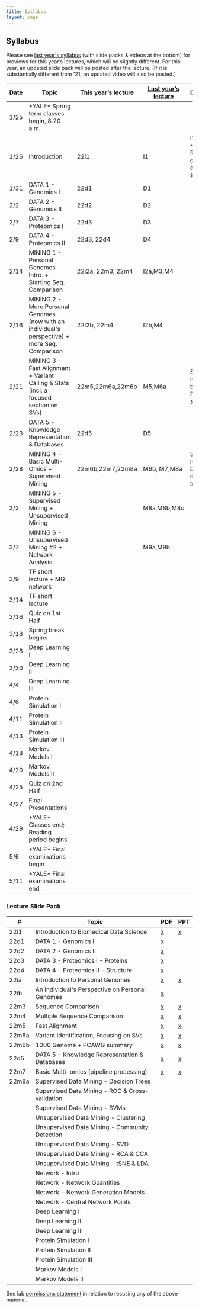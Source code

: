 ```yaml
---
title: Syllabus
layout: page
---
```



## Syllabus


Please see [last year's syllabus](http://cbb752b21.gersteinlab.org/syllabus) (with slide packs & videos at the bottom) for previews for this year’s lectures, which will be slightly different. For this year, an updated slide pack will be posted after the lecture. (If it is substantially different from '21, an updated video will also be posted.)

| Date | Topic                                                                                          | This year’s lecture | [Last year’s lecture](http://cbb752b21.gersteinlab.org/syllabus) | Comment                                |
| ---- | ---------------------------------------------------------------------------------------------- | ------------------- | ---------------------------------------------------------------- | -------------------------------------- |
| 1/25 | \*YALE\* Spring term classes begin, 8.20 a.m.                                                  |                     |                                                                  |                                        |
| 1/26 | Introduction                                                                                   | 22i1                | I1                                                               | l1 took ~45'. Rest going over syllabus |
| 1/31 | DATA 1 - Genomics I                                                                            | 22d1                | D1                                                               |                                        |
| 2/2  | DATA 2 - Genomics II                                                                           | 22d2                | D2                                                               |                                        |
| 2/7  | DATA 3 - Proteomics I                                                                          | 22d3                | D3                                                               |                                        |
| 2/9  | DATA 4 - Proteomics II                                                                         | 22d3, 22d4          | D4                                                               |                                        |
| 2/14 | MINING 1 - Personal Genomes Intro. + Starting Seq. Comparison                                  | 22i2a, 22m3, 22m4   | I2a,M3,M4                                                        |                                        |
| 2/16 | MINING 2 - More Personal Genomes (now with an individual's perspective) + more Seq. Comparison | 22i2b, 22m4         | I2b,M4                                                           |                                        |
| 2/21 | MINING 3 - Fast Alignment + Variant Calling & Stats (incl. a focused section on SVs)           | 22m5,22m6a,22m6b    | M5,M6a                                                           | Stopped in 22m6b before PCAWG section  |
| 2/23 | DATA 5 - Knowledge Representation & Databases                                                  | 22d5                | D5                                                               |                                        |
| 2/28 | MINING 4 - Basic Multi-Omics + Supervised Mining                                               | 22m6b,22m7,22m8a    | M6b, M7,M8a                                                      | Stopped in 22m8a before decision trees |
| 3/2  | MINING 5 - Supervised Mining + Unsupervised Mining                                             |                     | M8a,M8b,M8c                                                      |                                        |
| 3/7  | MINING 6 - Unsupervised Mining #2 + Network Analysis                                           |                     | M9a,M9b                                                          |                                        |
| 3/9  | TF short lecture + MG network                                                                  |                     |                                                                  |                                        |
| 3/14 | TF short lecture                                                                               |                     |                                                                  |                                        |
| 3/16 | Quiz on 1st Half                                                                               |                     |                                                                  |                                        |
| 3/18 | Spring break begins                                                                            |                     |                                                                  |                                        |
| 3/28 | Deep Learning I                                                                                |                     |                                                                  |                                        |
| 3/30 | Deep Learning II                                                                               |                     |                                                                  |                                        |
| 4/4  | Deep Learning III                                                                              |                     |                                                                  |                                        |
| 4/6  | Protein Simulation I                                                                           |                     |                                                                  |                                        |
| 4/11 | Protein Simulation II                                                                          |                     |                                                                  |                                        |
| 4/13 | Protein Simulation III                                                                         |                     |                                                                  |                                        |
| 4/18 | Markov Models I                                                                                |                     |                                                                  |                                        |
| 4/20 | Markov Models II                                                                               |                     |                                                                  |                                        |
| 4/25 | Quiz on 2nd Half                                                                               |                     |                                                                  |                                        |
| 4/27 | Final Presentations                                                                            |                     |                                                                  |                                        |
| 4/29 | \*YALE\* Classes end; Reading period begins                                                    |                     |                                                                  |                                        |
| 5/6  | \*YALE\* Final examinations begin                                                              |                     |                                                                  |                                        |
| 5/11 | \*YALE\* Final examinations end                                                                |                     |                                                                  |                                        |

### Lecture Slide Pack

| #     | Topic                                           | PDF                                                                                                           | PPT                                                                                                            |
| ----- | ----------------------------------------------- | ------------------------------------------------------------------------------------------------------------- | -------------------------------------------------------------------------------------------------------------- |
| 22i1  | Introduction to Biomedical Data Science         | [x](http://files2.gersteinlab.org/public-docs/2022/01.31/cbb752-MG-spr22-22i1-biomed-datasci-intro.pdf)       | [x](http://files2.gersteinlab.org/public-docs/2022/01.31/cbb752-MG-spr22-22i1-biomed-datasci-intro.ppt)        |
| 22d1  | DATA 1 - Genomics I                             | [x](http://files2.gersteinlab.org/public-docs/2022/01.31/220131_Genomics_I_handout_version.pdf)               |                                                                                                                |
| 22d2  | DATA 2 - Genomics II                            | [x](http://files2.gersteinlab.org/public-docs/2022/02.02/220202_Genomics_II.pdf)                              |                                                                                                                |
| 22d3  | DATA 3 - Proteomics I - Proteins                | [x](http://files2.gersteinlab.org/public-docs/2022/02.09/CBB_752_2022_Rinehart_Proteins.pdf)                  |                                                                                                                |
| 22d4  | DATA 4 - Proteomics II - Structure              | [x](http://files2.gersteinlab.org/public-docs/2022/02.09/CBB_752_Rinehart_Structure_2022.pdf)                 |                                                                                                                |
| 22ia  | Introduction to Personal Genomes                | [x](http://files2.gersteinlab.org/public-docs/2022/03.01/MG_lectures/22i2a--cbb752-personalgenomes-intro.pdf) | [x](http://files2.gersteinlab.org/public-docs/2022/03.01/MG_lectures/22i2a--cbb752-personalgenomes-intro.pptx) |
| 22ib  | An Individual's Perspective on Personal Genomes | [x](http://files2.gersteinlab.org/public-docs/2022/02.21/Zimmer_MBB_452_genome_talk_2022.pdf)                 |                                                                                                                |
| 22m3  | Sequence Comparison                             | [x](http://files2.gersteinlab.org/public-docs/2022/03.01/MG_lectures/22m3--cbb752-MG-spr22-seqcmp.pdf)        | [x](http://files2.gersteinlab.org/public-docs/2022/03.01/MG_lectures/22m3--cbb752-MG-spr22-seqcmp.ppt)         |
| 22m4  | Multiple Sequence Comparison                    | [x](http://files2.gersteinlab.org/public-docs/2022/03.01/MG_lectures/22m4--cbb752-MG-spr22-multiseq.pdf)      | [x](http://files2.gersteinlab.org/public-docs/2022/03.01/MG_lectures/22m4--cbb752-MG-spr22-multiseq.ppt)       |
| 22m5  | Fast Alignment                                  | [x](http://files2.gersteinlab.org/public-docs/2022/03.01/MG_lectures/22m5--cbb752-MG-spr22-fastalign.pdf)     | [x](http://files2.gersteinlab.org/public-docs/2022/03.01/MG_lectures/22m5--cbb752-MG-spr22-fastalign.ppt)      |
| 22m6a | Variant Identification, Focusing on SVs         | [x](http://files2.gersteinlab.org/public-docs/2022/03.01/MG_lectures/22m6a--cbb752-MG-spr22-SNVs-SVs.pdf)     | [x](http://files2.gersteinlab.org/public-docs/2022/03.01/MG_lectures/22m6a--cbb752-MG-spr22-SNVs-SVs.pptx)     |
| 22m6b | 1000 Genome + PCAWG summary                     | [x](http://files2.gersteinlab.org/public-docs/2022/03.01/MG_lectures/22m6b---cbb752-MG-spr22-1000G-PCAWG.pdf) | [x](http://files2.gersteinlab.org/public-docs/2022/03.01/MG_lectures/22m6b---cbb752-MG-spr22-1000G-PCAWG.pptx) |
| 22d5  | DATA 5 - Knowledge Representation & Databases   | [x](http://files2.gersteinlab.org/public-docs/2022/02.23/Database_KB_Cheung_2_23_22.pdf)                      | [x](http://files2.gersteinlab.org/public-docs/2022/02.23/Database_KB_Cheung_2_23_22.pptx)                      |
| 22m7  | Basic Multi-omics (pipeline processing)         | [x](http://files2.gersteinlab.org/public-docs/2022/03.01/MG_lectures/22m7--cbb752-MG-spr22-multi-omics.pdf)   | [x](http://files2.gersteinlab.org/public-docs/2022/03.01/MG_lectures/22m7--cbb752-MG-spr22-multi-omics.pptx)   |
| 22m8a | Supervised Data Mining - Decision Trees         |                                                                                                               |                                                                                                                |
|       | Supervised Data Mining - ROC & Cross-validation |                                                                                                               |                                                                                                                |
|       | Supervised Data Mining - SVMs                   |                                                                                                               |                                                                                                                |
|       | Unsupervised Data Mining - Clustering           |                                                                                                               |                                                                                                                |
|       | Unsupervised Data Mining - Community Detection  |                                                                                                               |                                                                                                                |
|       | Unsupervised Data Mining - SVD                  |                                                                                                               |                                                                                                                |
|       | Unsupervised Data Mining - RCA & CCA            |                                                                                                               |                                                                                                                |
|       | Unsupervised Data Mining - tSNE & LDA           |                                                                                                               |                                                                                                                |
|       | Network - Intro                                 |                                                                                                               |                                                                                                                |
|       | Network - Network Quantities                    |                                                                                                               |                                                                                                                |
|       | Network - Network Generation Models             |                                                                                                               |                                                                                                                |
|       | Network - Central Network Points                |                                                                                                               |                                                                                                                |
|       | Deep Learning I                                 |                                                                                                               |                                                                                                                |
|       | Deep Learning II                                |                                                                                                               |                                                                                                                |
|       | Deep Learning III                               |                                                                                                               |                                                                                                                |
|       | Protein Simulation I                            |                                                                                                               |                                                                                                                |
|       | Protein Simulation II                           |                                                                                                               |                                                                                                                |
|       | Protein Simulation III                          |                                                                                                               |                                                                                                                |
|       | Markov Models I                                 |                                                                                                               |                                                                                                                |
|       | Markov Models II                                |                                                                                                               |                                                                                                                |

See lab [permissions statement](https://sites.gersteinlab.org/permissions/) in relation to resusing any of the above material.
